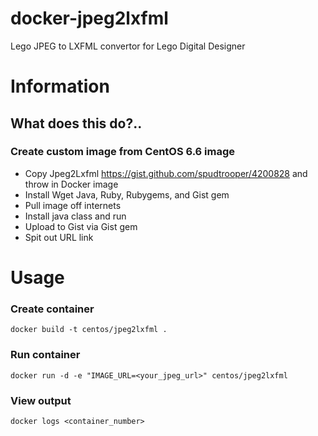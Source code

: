 # docker-jpeg2lxfml
Lego JPEG to LXFML convertor for Lego Digital Designer

# Information

## What does this do?..

### Create custom image from CentOS 6.6 image

* Copy Jpeg2Lxfml https://gist.github.com/spudtrooper/4200828 and throw in Docker image
* Install Wget Java, Ruby, Rubygems, and Gist gem
* Pull image off internets
* Install java class and run
* Upload to Gist via Gist gem
* Spit out URL link

# Usage

### Create container

`docker build -t centos/jpeg2lxfml .`

### Run container

`docker run -d -e "IMAGE_URL=<your_jpeg_url>" centos/jpeg2lxfml`

### View output

`docker logs <container_number>`

